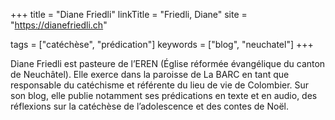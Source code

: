 +++
title = "Diane Friedli"
linkTitle = "Friedli, Diane"
site = "https://dianefriedli.ch"

tags = ["catéchèse", "prédication"]
keywords = ["blog", "neuchatel"]
+++

Diane Friedli est pasteure de l’EREN (Église réformée évangélique du canton de Neuchâtel). Elle exerce dans la paroisse de La BARC en tant que responsable du catéchisme et référente du lieu de vie de Colombier. Sur son blog, elle publie notamment ses prédications en texte et en audio, des réflexions sur la catéchèse de l’adolescence et des contes de Noël.
